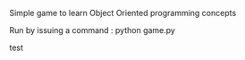 Simple game to learn Object Oriented programming concepts

Run by issuing a command : python game.py

test
